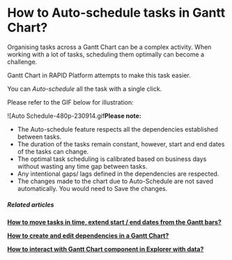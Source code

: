 # How to Auto-schedule tasks in Gantt Chart?

Organising tasks across a Gantt Chart can be a complex activity. When working with a lot of tasks, scheduling them optimally can become a challenge.

Gantt Chart in RAPID Platform attempts to make this task easier.

You can *Auto-schedule* all the task with a single click.

Please refer to the GIF below for illustration:

![Auto Schedule-480p-230914.gif**Please note:**

- The Auto-schedule feature respects all the dependencies established between tasks.
- The duration of the tasks remain constant, however, start and end dates of the tasks can change.
- The optimal task scheduling is calibrated based on business days without wasting any time gap between tasks.
- Any intentional gaps/ lags defined in the dependencies are respected.
- The changes made to the chart due to Auto-Schedule are not saved automatically. You would need to Save the changes.

##### **Related articles**

**[How to move tasks in time, extend start / end dates from the Gantt bars?](https://docs.rapidplatform.com/books/experiences-oxn/page/how-to-move-tasks-in-time-extend-start-end-dates-from-the-gantt-bars "How to move tasks in time, extend start / end dates from the Gantt bars?")**

**[How to create and edit dependencies in a Gantt Chart?](https://docs.rapidplatform.com/books/experiences-oxn/page/how-to-create-and-edit-dependencies-in-a-gantt-chart "How to create and edit dependencies in a Gantt Chart?")**

[**How to interact with Gantt Chart component in Explorer with data?**](https://docs.rapidplatform.com/books/experiences-oxn/page/how-to-interact-with-a-gantt-chart "How to interact with a Gantt Chart?")